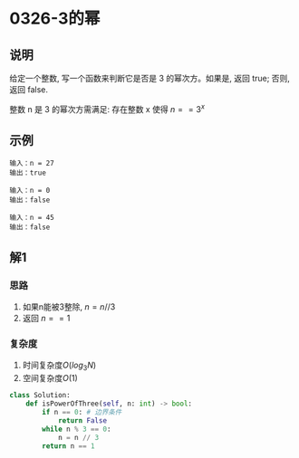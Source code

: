 # 0326-3的幂

## 说明
给定一个整数, 写一个函数来判断它是否是 3 的幂次方。如果是, 返回 true; 否则, 返回 false.

整数 n 是 3 的幂次方需满足: 存在整数 x 使得 $n==3^x$

## 示例
```
输入：n = 27
输出：true

输入：n = 0
输出：false

输入：n = 45
输出：false
```

## 解1

### 思路
1. 如果n能被3整除, $n = n//3$
2. 返回 $n == 1$

### 复杂度
1. 时间复杂度$O(log_3{N})$
2. 空间复杂度$O(1)$

```python
class Solution:
    def isPowerOfThree(self, n: int) -> bool:
        if n == 0: # 边界条件
            return False
        while n % 3 == 0:
            n = n // 3
        return n == 1
```